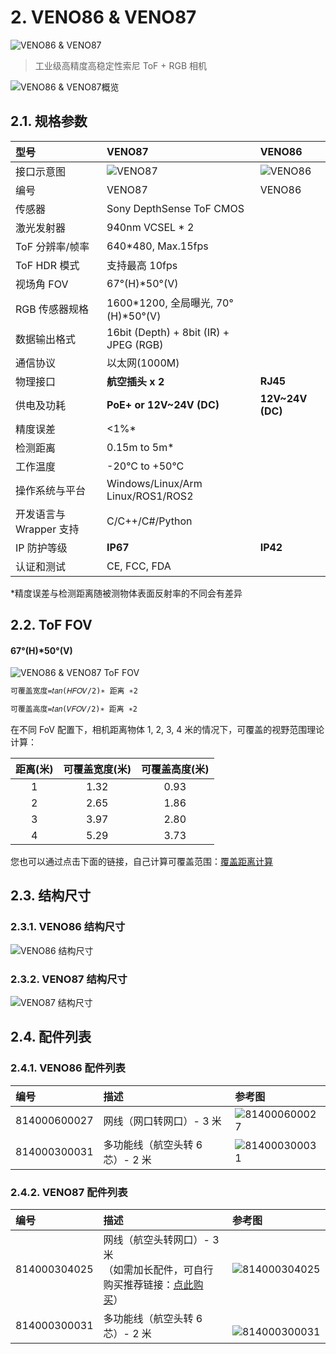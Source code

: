 # 2. VENO86 & VENO87

![VENO86 & VENO87](pic/VENO86%20&%20VENO87.png)

> 工业级高精度高稳定性索尼 ToF + RGB 相机

![VENO86 & VENO87概览](pic/VENO86&VENO87_OverView.png)

## 2.1. 规格参数

| 型号                    | VENO87                                 | VENO86                    |
| :---------------------- | :------------------------------------- | :------------------------ |
| 接口示意图              | ![VENO87](pic/VENO87.png)              | ![VENO86](pic/VENO86.png) |
| 编号                    | VENO87                                 | VENO86                    |
| 传感器                  | Sony DepthSense ToF CMOS               |                           |
| 激光发射器              | 940nm VCSEL \* 2                       |                           |
| ToF 分辨率/帧率         | 640\*480, Max.15fps                    |                           |
| ToF HDR 模式            | 支持最高 10fps                         |                           |
| 视场角 FOV              | 67°(H)\*50°(V)                         |                           |
| RGB 传感器规格          | 1600\*1200, 全局曝光, 70°(H)\*50°(V)   |                           |
| 数据输出格式            | 16bit (Depth) + 8bit (IR) + JPEG (RGB) |                           |
| 通信协议                | 以太网(1000M)                          |                           |
| 物理接口                | **航空插头 x 2**                       | **RJ45**                  |
| 供电及功耗              | **PoE+ or 12V\~24V (DC)**              | **12V\~24V (DC)**         |
| 精度误差                | <1%\*                                  |                           |
| 检测距离                | 0.15m to 5m\*                          |                           |
| 工作温度                | -20°C to +50°C                         |                           |
| 操作系统与平台          | Windows/Linux/Arm Linux/ROS1/ROS2      |                           |
| 开发语言与 Wrapper 支持 | C/C++/C#/Python                        |                           |
| IP 防护等级             | **IP67**                               | **IP42**                  |
| 认证和测试              | CE, FCC, FDA                           |                           |

\*精度误差与检测距离随被测物体表面反射率的不同会有差异

## 2.2. ToF FOV

#### 67°(H)\*50°(V)

![VENO86 & VENO87 ToF FOV](pic/VENO86%20&%20VENO87%20ToF%20FOV.png)

```md
可覆盖宽度=𝑡𝑎𝑛⁡(𝐻𝐹𝑂𝑉/2)∗ 距离 ∗2

可覆盖高度=𝑡𝑎𝑛⁡(𝑉𝐹𝑂𝑉/2)∗ 距离 ∗2
```

在不同 FoV 配置下，相机距离物体 1, 2, 3, 4 米的情况下，可覆盖的视野范围理论计算：

| 距离(米) | 可覆盖宽度(米) | 可覆盖高度(米) |
| :------: | :------------: | :------------: |
|    1     |      1.32      |      0.93      |
|    2     |      2.65      |      1.86      |
|    3     |      3.97      |      2.80      |
|    4     |      5.29      |      3.73      |

您也可以通过点击下面的链接，自己计算可覆盖范围：[覆盖距离计算](https://kdocs.cn/l/cscE8i366L3C)

## 2.3. 结构尺寸

### 2.3.1. VENO86 结构尺寸

![VENO86 结构尺寸](pic/VENO86_Assembly%20Materials.png)

### 2.3.2. VENO87 结构尺寸

![VENO87 结构尺寸](pic/VENO87_Assembly%20Materials.png)

## 2.4. 配件列表

### 2.4.1. VENO86 配件列表

| 编号         | 描述                            | 参考图                                |
| :----------- | :------------------------------ | :------------------------------------ |
| 814000600027 | 网线（网口转网口）- 3 米        | ![814000600027](pic/814000600027.png) |
| 814000300031 | 多功能线（航空头转 6 芯）- 2 米 | ![814000300031](pic/814000300031.png) |

### 2.4.2. VENO87 配件列表

| 编号         | 描述                                                                                                                                                                    | 参考图                                   |
| :----------- | :---------------------------------------------------------------------------------------------------------------------------------------------------------------------- | :--------------------------------------- |
| 814000304025 | 网线（航空头转网口）- 3 米</br>（如需加长配件，可自行购买推荐链接：[点此购买](https://detail.tmall.com/item.htm?abbucket=10&id=672591664076&ns=1&skuId=5016380930404)） | ![814000304025](pic/814000304025.png)    |
| 814000300031 | 多功能线（航空头转 6 芯）- 2 米                                                                                                                                         | 　 ![814000300031](pic/814000300031.png) |
